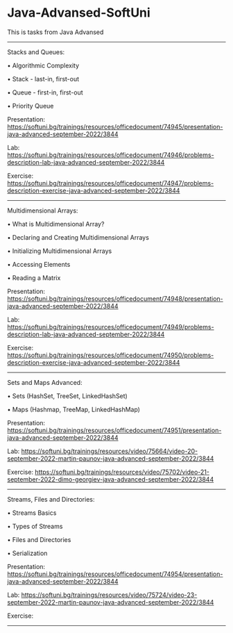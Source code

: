 # Java-Advansed-SoftUni

This is tasks from Java Advansed 

--------------------------------------------------------------------------------------------------------------------------------------------------------------------

Stacks and Queues:

• Algorithmic Complexity

• Stack - last-in, first-out

• Queue - first-in, first-out

• Priority Queue


Presentation: 
https://softuni.bg/trainings/resources/officedocument/74945/presentation-java-advanced-september-2022/3844

Lab: 
https://softuni.bg/trainings/resources/officedocument/74946/problems-description-lab-java-advanced-september-2022/3844

Exercise: 
https://softuni.bg/trainings/resources/officedocument/74947/problems-description-exercise-java-advanced-september-2022/3844

--------------------------------------------------------------------------------------------------------------------------------------------------------------------
Multidimensional Arrays:

• What is Multidimensional Array?

• Declaring and Creating Multidimensional Arrays

• Initializing Multidimensional Arrays

• Accessing Elements

• Reading a Matrix


Presentation: 
https://softuni.bg/trainings/resources/officedocument/74948/presentation-java-advanced-september-2022/3844

Lab: 
https://softuni.bg/trainings/resources/officedocument/74949/problems-description-lab-java-advanced-september-2022/3844

Exercise: 
https://softuni.bg/trainings/resources/officedocument/74950/problems-description-exercise-java-advanced-september-2022/3844

--------------------------------------------------------------------------------------------------------------------------------------------------------------------
Sets and Maps Advanced:

• Sets (HashSet, TreeSet, LinkedHashSet)

• Maps (Hashmap, TreeMap, LinkedHashMap)

Presentation: 
https://softuni.bg/trainings/resources/officedocument/74951/presentation-java-advanced-september-2022/3844

Lab:
https://softuni.bg/trainings/resources/video/75664/video-20-september-2022-martin-paunov-java-advanced-september-2022/3844

Exercise: 
https://softuni.bg/trainings/resources/video/75702/video-21-september-2022-dimo-georgiev-java-advanced-september-2022/3844

--------------------------------------------------------------------------------------------------------------------------------------------------------------------

Streams, Files and Directories:

• Streams Basics

• Types of Streams

• Files and Directories

• Serialization

Presentation:
https://softuni.bg/trainings/resources/officedocument/74954/presentation-java-advanced-september-2022/3844

Lab:
https://softuni.bg/trainings/resources/video/75724/video-23-september-2022-martin-paunov-java-advanced-september-2022/3844

Exercise: 


--------------------------------------------------------------------------------------------------------------------------------------------------------------------




